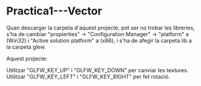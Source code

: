 # Practica1---Vector
Quan descargar la carpeta d'aquest projecte, pot ser no trobar les libreries, s'ha de cambiar "propierties" -> "Configuration Manager" -> "platform" a (Win32) i "Active solution platform" a (x86), i s'ha de afegir la carpeta lib a la carpeta glew.

Aquest projecte:

Utilitzar "GLFW_KEY_UP" i "GLFW_KEY_DOWN" per canviar les textures.
Utilitzar "GLFW_KEY_LEFT" i "GLFW_KEY_RIGHT" per fet rotació.
